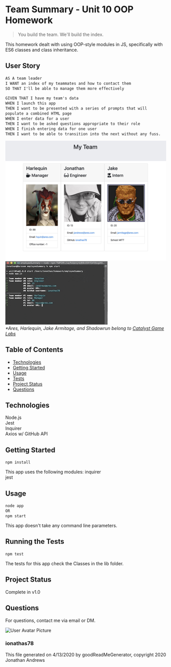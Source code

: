 # Team Summary - Unit 10 OOP Homework

> You build the team. We'll build the index.

This homework dealt with using OOP-style modules in JS, specifically with ES6 classes and class inheritance.

## User Story

```
AS A team leader
I WANT an index of my teammates and how to contact them
SO THAT I'll be able to manage them more effectively
```

```
GIVEN THAT I have my team's data
WHEN I launch this app
THEN I want to be presented with a series of prompts that will populate a combined HTML page
WHEN I enter data for a user
THEN I want to be asked questions appropriate to their role
WHEN I finish entering data for one user
THEN I want to be able to transition into the next without any fuss.
```

![Output image](./Assets/employeeSummary_Screenshot.jpg)
![Usage runthrough](./Assets/employeeSummary_Runthru_small.gif)  
_*Ares, Harlequin, Jake Armitage, and Shadowrun belong to [Catalyst Game Labs](https://www.catalystgamelabs.com)_

## Table of Contents
* [Technologies](#Technologies)
* [Getting Started](#Getting)
* [Usage](#Usage)
* [Tests](#Running)
* [Project Status](#Project)
* [Questions](#Questions)

## Technologies
Node.js\
Jest\
Inquirer\
Axios w/ GitHub API

## Getting Started
```
npm install
```
This app uses the following modules:
inquirer\
jest


## Usage
```
node app
OR
npm start
```
This app doesn't take any command line parameters.

## Running the Tests
```
npm test
```
The tests for this app check the Classes in the lib folder.

## Project Status
Complete in v1.0


## Questions
For questions, contact me via email or DM.

![User Avatar Picture](https://avatars1.githubusercontent.com/u/61706660?v=4)
### ionathas78

This file generated on 4/13/2020 by goodReadMeGenerator, copyright 2020 Jonathan Andrews
